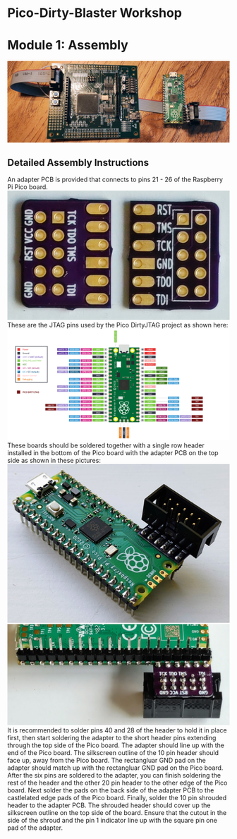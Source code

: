 # Pico-Dirty-Blaster Workshop
# Module 1:  Assembly
![MAX10 10M08 Evaluation Kit connected to Pico-Dirty-Blaster](./img/pico-dirty-blaster-connected.jpg)

## Detailed Assembly Instructions

An adapter PCB is provided that connects to pins 21 - 26 of the Raspberry Pi Pico board.  
![Front and back of adapter PCB](./img/th-pcb-front-back.jpg)
These are the JTAG pins used by the Pico DirtyJTAG project as shown here:
![Pico DirtyJTAG Pinout Diagram](./img/detailed_pinout.png)
These boards should be soldered together with a single row header installed in the bottom of the Pico board with the adapter PCB on the top side as shown in these pictures:
![Top view of assembly](./img/th-top.jpg)
![Bottom view of assembly](./img/th-bottom.jpg)
It is recommended to solder pins 40 and 28 of the header to hold it in place first, then start soldering the adapter to the short header pins extending through the top side of the Pico board.  The adapter should line up with the end of the Pico board.  The silkscreen outline of the 10 pin header should face up, away from the Pico board.  The rectangluar GND pad on the adapter should match up with the rectangluar GND pad on the Pico board.
After the six pins are soldered to the adapter, you can finish soldering the rest of the header and the other 20 pin header to the other edge of the Pico board.
Next solder the pads on the back side of the adapter PCB to the castlelated edge pads of the Pico board.
Finally, solder the 10 pin shrouded header to the adapter PCB.  The shrouded header should cover up the silkscreen outline on the top side of the board.  Ensure that the cutout in the side of the shroud and the pin 1 indicator line up with the square pin one pad of the adapter.

